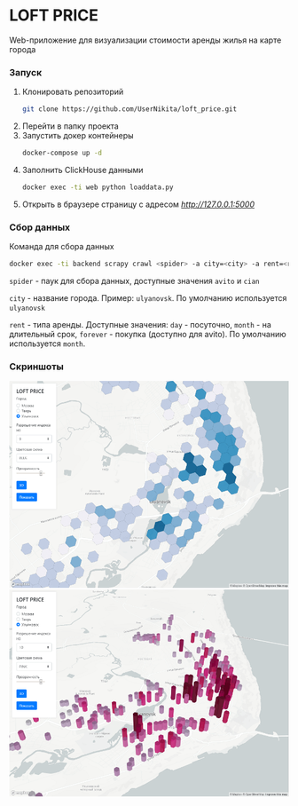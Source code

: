 # LOFT PRICE
Web-приложение для визуализации стоимости аренды жилья на карте города

### Запуск

1. Клонировать репозиторий
    ```bash
    git clone https://github.com/UserNikita/loft_price.git
    ```
2. Перейти в папку проекта
3. Запустить докер контейнеры
    ```bash
    docker-compose up -d
    ```
4. Заполнить ClickHouse данными
    ```bash
   docker exec -ti web python loaddata.py 
   ```
5. Открыть в браузере страницу с адресом *http://127.0.0.1:5000*

### Сбор данных

Команда для сбора данных

```bash
docker exec -ti backend scrapy crawl <spider> -a city=<city> -a rent=<rent>
```

`spider` - паук для сбора данных, доступные значения `avito` и `cian`

`city` - название города. Пример: `ulyanovsk`.
По умолчанию используется `ulyanovsk`

`rent` - типа аренды. 
Доступные значения: `day` - посуточно, `month` - на длительный срок, `forever` - покупка (доступно для avito). 
По умолчанию используется `month`.

### Скриншоты
![Screenshot1](./screenshots/screen1.png)
![Screenshot2](./screenshots/screen2.png)